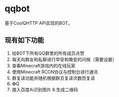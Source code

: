 # qqbot
基于CoolQHTTP API实现的BOT。
## 现有如下功能
1. 给BOT下所有QQ群里的所有成员点赞
2. 每天向群友和私聊进行早安和晚安的问候（需要设置）
3. 查看Minecraft游戏内的在线玩家
4. 使用Minecraft RCON协议与控制台进行通讯
5. 群复读功能并随机根据群员复读次数而复读
6. ✿Q
7. 接入百度Ai识别图片
8.生成二维码
